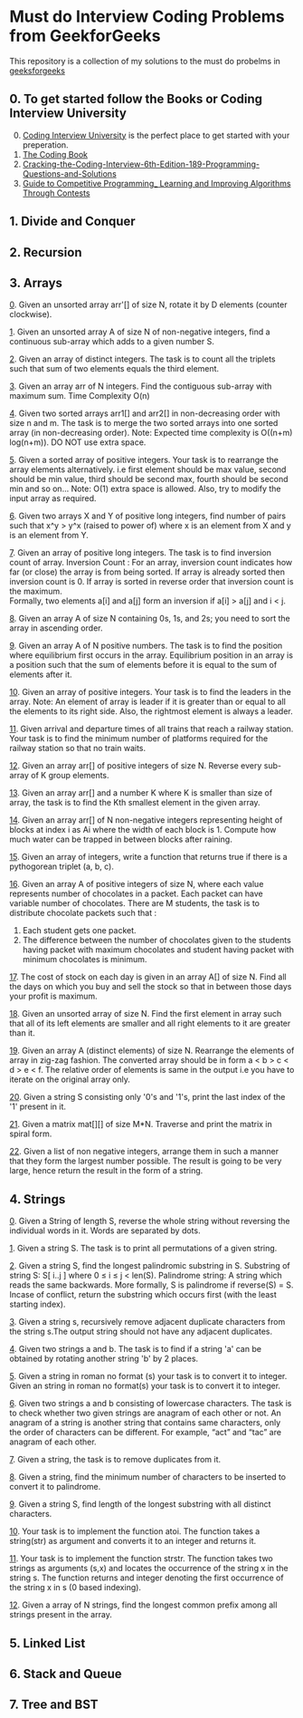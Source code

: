 # Must do Interview Coding Problems from GeekforGeeks

  This repository is a collection of my solutions to the must do probelms in [geeksforgeeks](https://www.geeksforgeeks.org/must-do-coding-questions-for-companies-like-amazon-microsoft-adobe/)

## 0. To get started follow the Books or Coding Interview University

  0. [Coding Interview University](https://github.com/jwasham/coding-interview-university) is the perfect place to get started with your preperation.
  1. [The Coding Book](https://github.com/Avinash987/Coding/blob/master/CodingBook.pdf)
  2. [Cracking-the-Coding-Interview-6th-Edition-189-Programming-Questions-and-Solutions](https://github.com/Avinash987/Coding/blob/master/Cracking-the-Coding-Interview-6th-Edition-189-Programming-Questions-and-Solutions.pdf)
  3. [Guide to Competitive Programming_ Learning and Improving Algorithms Through Contests](https://github.com/Avinash987/Coding/blob/master/Guide%20to%20Competitive%20Programming_%20Learning%20and%20Improving%20Algorithms%20Through%20Contests%20(%20PDFDrive.com%20).pdf)
    
  
## 1. Divide and Conquer

## 2. Recursion 

## 3. Arrays

   [0](https://github.com/Avinash987/Coding/blob/master/Arrays/0_Rotate_Array.cpp). Given an unsorted array arr'[] of size N, rotate it by D elements (counter clockwise).
  
   [1](https://github.com/Avinash987/Coding/blob/master/Arrays/1_Subarray_Sum.cpp).  Given an unsorted array A of size N of non-negative integers, find a continuous sub-array which adds to a given number S.
   
   [2](https://github.com/Avinash987/Coding/blob/master/Arrays/2_Counting_Triplets.cpp). Given an array of distinct integers. The task is to count all the triplets such that sum of two elements equals the third element.

  [3](https://github.com/Avinash987/Coding/blob/master/Arrays/3_Kadane_Algorithm.cpp). Given an array arr of N integers. Find the contiguous sub-array with       maximum sum. Time Complexity O(n)
  
  [4](https://github.com/Avinash987/Coding/blob/master/Arrays/4_Merge_Spaceless.cpp). Given two sorted arrays arr1[] and arr2[] in non-decreasing order with size   n and m.
  The task is to merge the two sorted arrays into one sorted array (in non-decreasing order).
  Note: Expected time complexity is O((n+m) log(n+m)). DO NOT use extra space.
  
  [5](https://github.com/Avinash987/Coding/blob/master/Arrays/5_Rearrange_Array_Alt.cpp). Given a sorted array of positive integers. Your task is to rearrange      the array elements alternatively.
    i.e first element should be max value, second should be min value, third should be second max, fourth should be second min and so on...
    Note: O(1) extra space is allowed. Also, try to modify the input array as required.
  
  [6](https://github.com/Avinash987/Coding/blob/master/Arrays/6_Num_Pairs.cpp). Given two arrays X and Y of positive long integers, find number of pairs such that x^y > y^x (raised to power of)
    where x is an element from X and y is an element from Y.
   
  [7](https://github.com/Avinash987/Coding/blob/master/Arrays/7_Inversion.cpp). Given an array of positive long integers. The task is to find inversion count of array.
    Inversion Count : For an array, inversion count indicates how far (or close) the array is from being sorted. If array is already sorted then inversion count is 0. If array is sorted in reverse order that inversion count is the maximum.   
    Formally, two elements a[i] and a[j] form an inversion if a[i] > a[j] and i < j.
    
  [8](https://github.com/Avinash987/Coding/blob/master/Arrays/8_Sort_0s_1s_2s.cpp). Given an array A of size N containing 0s, 1s, and 2s; you need to sort the array in ascending order.
   
  [9](https://github.com/Avinash987/Coding/blob/master/Arrays/9_Equillibrium_Point.cpp). Given an array A of N positive numbers. The task is to find the position where equilibrium first occurs in the array.
    Equilibrium position in an array is a position such that the sum of elements before it is equal to the sum of elements after it.
   
  [10](https://github.com/Avinash987/Coding/blob/master/Arrays/10_Leaders.cpp). Given an array of positive integers. Your task is to find the leaders in the array.
    Note: An element of array is leader if it is greater than or equal to all the elements to its right side. Also, the rightmost element is always a leader.
    
  [11](https://github.com/Avinash987/Coding/blob/dab51bc33a6837db0a7052d5560b547d90cc6134/Arrays/11_Min_Platforms.cpp). Given arrival and departure times of all trains that reach a railway station. Your task is to find the minimum number of platforms required for the railway station so that no train waits.
  
  [12](https://github.com/Avinash987/Coding/blob/master/Arrays/12_Rev_Ar_Grps.py). Given an array arr[] of positive integers of size N. Reverse every sub-array of K group elements.
  
  [13](https://github.com/Avinash987/Coding/blob/master/Arrays/13_kth_smallest_element.cpp). Given an array arr[] and a number K where K is smaller than size of array, the task is to find the Kth smallest element in the given array.
  
  [14](https://github.com/Avinash987/Coding/blob/master/Arrays/14_Trapping_Rain.py). Given an array arr[] of N non-negative integers representing height of blocks at index i as Ai where the width of each block is 1. Compute how much water can be trapped in between blocks after raining.
  
  [15](https://github.com/Avinash987/Coding/blob/master/Arrays/15_Pythogorean_Triplet.py). Given an array of integers, write a function that returns true if there is a pythogorean triplet (a, b, c).
  
  [16](https://github.com/Avinash987/Coding/blob/master/Arrays/16_Choclate_dist.py). Given an array A of positive integers of size N, where each value represents number of chocolates in a packet.
  Each packet can have variable number of chocolates.
  There are M students, the task is to distribute chocolate packets such that :
  1. Each student gets one packet.
  2. The difference between the number of chocolates given to the students having packet with maximum chocolates and student having packet with minimum chocolates is minimum.
  
  [17](https://github.com/Avinash987/Coding/blob/master/Arrays/17_Stock_Buy_Sell.py). The cost of stock on each day is given in an array A[] of size N. Find all the days on which you buy and sell the stock so that in between those days your profit is maximum.

  [18](https://github.com/Avinash987/Coding/blob/master/Arrays/18_Middle.py). Given an unsorted array of size N. Find the first element in array such that all of its left elements are smaller and all right elements to it are greater than it.

  [19](https://github.com/Avinash987/Coding/blob/master/Arrays/19_ZigZag.py). Given an array A (distinct elements) of size N. Rearrange the elements of array in zig-zag fashion. The converted array should be in form a < b > c < d > e < f. The relative order of elements is same in the output i.e you have to iterate on the original array only.

  [20](https://github.com/Avinash987/Coding/blob/master/Arrays/20_Last_index_1.py). Given a string S consisting only '0's and '1's, print the last index of the '1' present in it.
  
  [21](https://github.com/Avinash987/Coding/blob/master/Arrays/21_Spiral_Traversal.cpp). Given a matrix mat[][] of size M*N. Traverse and print the matrix in spiral form.
  
  [22](https://github.com/Avinash987/Coding/blob/master/Arrays/22_Largest_Num.cpp). Given a list of non negative integers, arrange them in such a manner that they form the largest number possible. The result is going to be very large, hence return the result in the form of a string.


## 4. Strings

  [0](https://github.com/Avinash987/Coding/blob/master/Strings/0_Reverse_Words.py). Given a String of length S, reverse the whole string without reversing the individual words in it. Words are separated by dots.
  
  [1](https://github.com/Avinash987/Coding/blob/master/Strings/1_Permutations.py). Given a string S. The task is to print all permutations of a given string.
  
  [2](https://github.com/Avinash987/Coding/blob/master/Strings/2_Longest_Palindrome.py). Given a string S, find the longest palindromic substring in S. Substring of string S: S[ i..j ] where 0 ≤ i ≤ j < len(S). Palindrome string: A string which reads the same backwards. More formally, S is palindrome if reverse(S) = S. Incase of conflict, return the substring which occurs first (with the least starting index).
  
  [3](https://github.com/Avinash987/Coding/blob/master/Strings/3_Remove_Adj_dups.py). Given a string s, recursively remove adjacent duplicate characters from the string s.The output string should not have any adjacent duplicates.
  
  [4](https://github.com/Avinash987/Coding/blob/master/Strings/4_Check_String_Rot.py). Given two strings a and b. The task is to find if a string 'a' can be obtained by rotating another string 'b' by 2 places.
  
  [5](https://github.com/Avinash987/Coding/blob/master/Strings/5_Roman_to_Int.py). Given a string in roman no format (s)  your task is to convert it to integer. Given an string in roman no format(s) your task is to convert it to integer.
  
  [6](https://github.com/Avinash987/Coding/blob/master/Strings/6_Anagram.py). Given two strings a and b consisting of lowercase characters. The task is to check whether two given strings are anagram of each other or not. An anagram of a string is another string that contains same characters, only the order of characters can be different. For example, “act” and “tac” are anagram of each other.

  [7](https://github.com/Avinash987/Coding/blob/master/Strings/7_Rm_Dups.py). Given a string, the task is to remove duplicates from it.

  [8](https://github.com/Avinash987/Coding/blob/master/Strings/8_Form_Palindrome.py). Given a string, find the minimum number of characters to be inserted to convert it to palindrome.
  
  [9](https://github.com/Avinash987/Coding/blob/master/Strings/9_Distinct_Chars.py). Given a string S, find length of the longest substring with all distinct characters.
  
  [10](https://github.com/Avinash987/Coding/blob/master/Strings/10_AtoI.py). Your task  is to implement the function atoi. The function takes a string(str) as argument and converts it to an integer and returns it.
  
  [11](https://github.com/Avinash987/Coding/blob/master/Strings/11_StrStr.py). Your task is to implement the function strstr. The function takes two strings as arguments (s,x) and locates the occurrence of the string x in the string s. The function returns and integer denoting the first occurrence of the string x in s (0 based indexing).
  
  [12](https://github.com/Avinash987/Coding/blob/master/Strings/12_LongCommPrefix.py). Given a array of N strings, find the longest common prefix among all strings present in the array.
  
  
## 5. Linked List

## 6. Stack and Queue

## 7. Tree and BST
